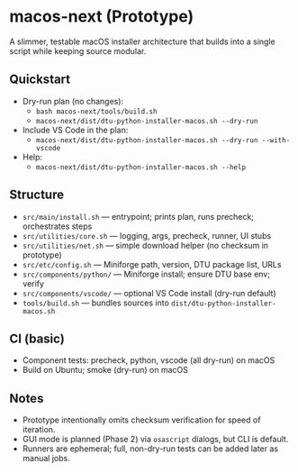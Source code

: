 # macos-next (Prototype)

A slimmer, testable macOS installer architecture that builds into a single script while keeping source modular.

## Quickstart

- Dry-run plan (no changes):
  - `bash macos-next/tools/build.sh`
  - `macos-next/dist/dtu-python-installer-macos.sh --dry-run`
- Include VS Code in the plan:
  - `macos-next/dist/dtu-python-installer-macos.sh --dry-run --with-vscode`
- Help:
  - `macos-next/dist/dtu-python-installer-macos.sh --help`

## Structure

- `src/main/install.sh` — entrypoint; prints plan, runs precheck; orchestrates steps
- `src/utilities/core.sh` — logging, args, precheck, runner, UI stubs
- `src/utilities/net.sh` — simple download helper (no checksum in prototype)
- `src/etc/config.sh` — Miniforge path, version, DTU package list, URLs
- `src/components/python/` — Miniforge install; ensure DTU base env; verify
- `src/components/vscode/` — optional VS Code install (dry-run default)
- `tools/build.sh` — bundles sources into `dist/dtu-python-installer-macos.sh`

## CI (basic)

- Component tests: precheck, python, vscode (all dry-run) on macOS
- Build on Ubuntu; smoke (dry-run) on macOS

## Notes

- Prototype intentionally omits checksum verification for speed of iteration.
- GUI mode is planned (Phase 2) via `osascript` dialogs, but CLI is default.
- Runners are ephemeral; full, non-dry-run tests can be added later as manual jobs.

